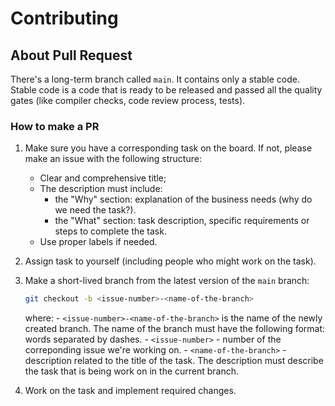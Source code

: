 # Contributing

## About Pull Request

There's a long-term branch called `main`. It contains only a stable code. Stable code is a code that is ready to be released and passed all the quality gates (like compiler checks, code review process, tests).

### How to make a PR

1. Make sure you have a corresponding task on the board. If not, please make an issue with the following structure:
    - Clear and comprehensive title;
    - The description must include:
        - the "Why" section: explanation of the business needs (why do we need the task?).
        - the "What" section: task description, specific requirements or steps to complete the task.
    - Use proper labels if needed.
    
2. Assign task to yourself (including people who might work on the task).

3. Make a short-lived branch from the latest version of the `main` branch:
    ```bash
    git checkout -b <issue-number>-<name-of-the-branch>
    ```
    
    where:
        - `<issue-number>-<name-of-the-branch>` is the name of the newly created branch. The name of the branch must have the following format: words separated by dashes. 
        - `<issue-number>` - number of the correponding issue we're working on.
        - `<name-of-the-branch>` - description related to the title of the task. The description must describe the task that is being work on in the current branch.

4. Work on the task and implement required changes.